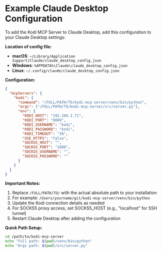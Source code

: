 # Example Claude Desktop Configuration

To add the Kodi MCP Server to Claude Desktop, add this configuration to your Claude Desktop settings:

**Location of config file:**
- **macOS**: `~/Library/Application Support/Claude/claude_desktop_config.json`
- **Windows**: `%APPDATA%\Claude\claude_desktop_config.json`
- **Linux**: `~/.config/claude/claude_desktop_config.json`

**Configuration:**

```json
{
  "mcpServers": {
    "kodi": {
      "command": "/FULL/PATH/TO/kodi-mcp-server/venv/bin/python",
      "args": ["/FULL/PATH/TO/kodi-mcp-server/src/server.py"],
      "env": {
        "KODI_HOST": "192.168.1.71",
        "KODI_PORT": "8080",
        "KODI_USERNAME": "kodi",
        "KODI_PASSWORD": "kodi",
        "KODI_TIMEOUT": "30",
        "USE_HTTPS": "false",
        "SOCKS5_HOST": "",
        "SOCKS5_PORT": "1080",
        "SOCKS5_USERNAME": "",
        "SOCKS5_PASSWORD": ""
      }
    }
  }
}
```

**Important Notes:**
1. Replace `/FULL/PATH/TO/` with the actual absolute path to your installation
2. For example: `/Users/yourname/git/kodi-mcp-server/venv/bin/python`
3. Update the Kodi connection details as needed
4. For SOCKS5 proxy access, set SOCKS5_HOST (e.g., "localhost" for SSH tunnel)
5. Restart Claude Desktop after adding the configuration

**Quick Path Setup:**
```bash
cd /path/to/kodi-mcp-server
echo "Full path: $(pwd)/venv/bin/python"
echo "Args path: $(pwd)/src/server.py"
```
